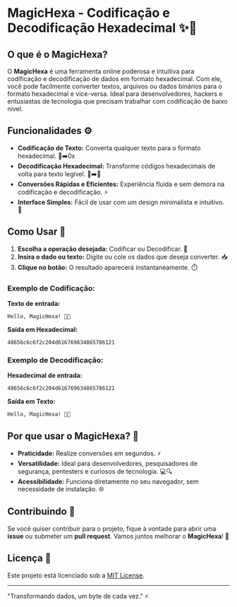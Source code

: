 
# MagicHexa - Codificação e Decodificação Hexadecimal ✨🔮

## O que é o MagicHexa?

O **MagicHexa** é uma ferramenta online poderosa e intuitiva para codificação e decodificação de dados em formato hexadecimal. Com ele, você pode facilmente converter textos, arquivos ou dados binários para o formato hexadecimal e vice-versa. Ideal para desenvolvedores, hackers e entusiastas de tecnologia que precisam trabalhar com codificação de baixo nível.

## Funcionalidades ⚙️

- **Codificação de Texto:** Converta qualquer texto para o formato hexadecimal. 📝➡️0x
- **Decodificação Hexadecimal:** Transforme códigos hexadecimais de volta para texto legível. 🔢➡️📜
- **Conversões Rápidas e Eficientes:** Experiência fluida e sem demora na codificação e decodificação. ⚡
- **Interface Simples:** Fácil de usar com um design minimalista e intuitivo. 🎨

## Como Usar 🔧

1. **Escolha a operação desejada:** Codificar ou Decodificar. 🔄
2. **Insira o dado ou texto:** Digite ou cole os dados que deseja converter. 📥
3. **Clique no botão:** O resultado aparecerá instantaneamente. ⏱️

### Exemplo de Codificação:
**Texto de entrada:**
```
Hello, MagicHexa! 👋🔮
```

**Saída em Hexadecimal:**
```
48656c6c6f2c204d616769634865786121
```

### Exemplo de Decodificação:
**Hexadecimal de entrada:**
```
48656c6c6f2c204d616769634865786121
```

**Saída em Texto:**
```
Hello, MagicHexa! 👋🔮
```

## Por que usar o MagicHexa? 🤔

- **Praticidade:** Realize conversões em segundos. ⚡
- **Versatilidade:** Ideal para desenvolvedores, pesquisadores de segurança, pentesters e curiosos de tecnologia. 💻🔍
- **Acessibilidade:** Funciona diretamente no seu navegador, sem necessidade de instalação. 🌐

## Contribuindo 🤝

Se você quiser contribuir para o projeto, fique à vontade para abrir uma **issue** ou submeter um **pull request**. Vamos juntos melhorar o **MagicHexa**! 🚀

## Licença 📜

Este projeto está licenciado sob a [MIT License](LICENSE).

---

"Transformando dados, um byte de cada vez." ⚡️
